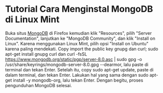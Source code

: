 # Tutorial Cara Menginstal MongoDB di Linux Mint
Buka situs [MongoDB](www.mongodb.com) di Firefox kemudian klik "Resources", pilih "Server Documentation", lanjutkan ke "MongoDB Community", dan klik "Install on Linux". Karena menggunakan Linux Mint, pilih opsi "Install on Ubuntu" karena paling mendekati. Copy import the public key gnupg dan curl; sudo apt-get install gnupg curl dan curl -fsSL https://www.mongodb.org/static/pgp/server-8.0.asc |    sudo gpg -o /usr/share/keyrings/mongodb-server-8.0.gpg    --dearmor, lalu paste di terminal dan tekan Enter. Setelah itu, copy sudo apt-get update, paste di dalam terminal, dan tekan Enter. Lakukan hal yang sama dengan sudo apt-get install -y mongodb-org, lalu tekan Enter. Dengan begitu, proses pengunduhan MongoDB selesai.

